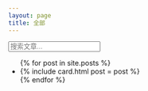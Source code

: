 ```yaml
---
layout: page
title: 全部
---
```


<div class="posts">
  <!-- 搜索框 -->
  <div class="search-container">
      <input type="text" id="search-bar" placeholder="搜索文章..." />
  </div>
  <!-- 文章列表 -->
  <ul>
    {% for post in site.posts %}
    <li data-url="{{ post.url | prepend: site.baseurl }}">
      {% include card.html post = post %}
    </li>
    {% endfor %}
  </ul>
</div>
